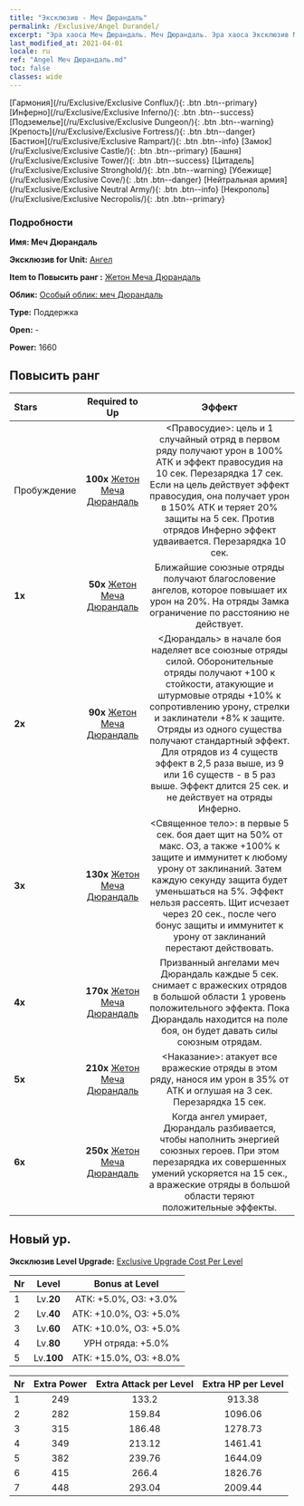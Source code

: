 ```yaml
---
title: "Эксклюзив - Меч Дюрандаль"
permalink: /Exclusive/Angel Durandel/
excerpt: "Эра хаоса Меч Дюрандаль. Меч Дюрандаль. Эра хаоса Эксклюзив Меч Дюрандаль. Ангел Эксклюзив."
last_modified_at: 2021-04-01
locale: ru
ref: "Angel Меч Дюрандаль.md"
toc: false
classes: wide
---
```

 [Гармония](/ru/Exclusive/Exclusive Conflux/){: .btn .btn--primary} [Инферно](/ru/Exclusive/Exclusive Inferno/){: .btn .btn--success} [Подземелье](/ru/Exclusive/Exclusive Dungeon/){: .btn .btn--warning} [Крепость](/ru/Exclusive/Exclusive Fortress/){: .btn .btn--danger} [Бастион](/ru/Exclusive/Exclusive Rampart/){: .btn .btn--info} [Замок](/ru/Exclusive/Exclusive Castle/){: .btn .btn--primary} [Башня](/ru/Exclusive/Exclusive Tower/){: .btn .btn--success} [Цитадель](/ru/Exclusive/Exclusive Stronghold/){: .btn .btn--warning} [Убежище](/ru/Exclusive/Exclusive Cove/){: .btn .btn--danger} [Нейтральная армия](/ru/Exclusive/Exclusive Neutral Army/){: .btn .btn--info} [Некрополь](/ru/Exclusive/Exclusive Necropolis/){: .btn .btn--primary} 

### Подробности
 **Имя: Меч Дюрандаль** 

 **Эксклюзив for Unit:** [Ангел](/ru/units/Angel/) 

 **Item to Повысить ранг :** [Жетон Меча Дюрандаль](/ru/Items/con_973/)

 **Облик:** [Особый облик: меч Дюрандаль](/ru/Items/con_641/)

 **Type:** Поддержка

 **Open:** -

 **Power:** 1660

## Повысить ранг 

  |     Stars    |  Required to Up | Эффект |
  |:-------------|:---------------:|:---------------:|
  |  Пробуждение  | **100x** [Жетон Меча Дюрандаль](/ru/Items/con_973/) | <Правосудие>: цель и 1 случайный отряд в первом ряду получают урон в 100% АТК и эффект правосудия на 10 сек. Перезарядка 17 сек. Если на цель действует эффект правосудия, она получает урон в 150% АТК и теряет 20% защиты на 5 сек. Против отрядов Инферно эффект удваивается. Перезарядка 10 сек. |
  | **1x** <i class="fas fa-star"/> | **50x** [Жетон Меча Дюрандаль](/ru/Items/con_973/) | Ближайшие союзные отряды получают благословение ангелов, которое повышает их урон на 20%. На отряды Замка ограничение по расстоянию не действует. |
  | **2x** <i class="fas fa-star"/> | **90x** [Жетон Меча Дюрандаль](/ru/Items/con_973/) | <Дюрандаль> в начале боя наделяет все союзные отряды силой. Оборонительные отряды получают +100 к стойкости, атакующие и штурмовые отряды +10% к сопротивлению урону, стрелки и заклинатели +8% к защите. Отряды из одного существа получают стандартный эффект. Для отрядов из 4 существ эффект в 2,5 раза выше, из 9 или 16 существ - в 5 раз выше. Эффект длится 25 сек. и не действует на отряды Инферно. |
  | **3x** <i class="fas fa-star"/> | **130x** [Жетон Меча Дюрандаль](/ru/Items/con_973/) | <Священное тело>: в первые 5 сек. боя дает щит на 50% от макс. ОЗ, а также +100% к защите и иммунитет к любому урону от заклинаний. Затем каждую секунду защита будет уменьшаться на 5%. Эффект нельзя рассеять. Щит исчезает через 20 сек., после чего бонус защиты и иммунитет к урону от заклинаний перестают действовать. |
  | **4x** <i class="fas fa-star"/> | **170x** [Жетон Меча Дюрандаль](/ru/Items/con_973/) | Призванный ангелами меч Дюрандаль каждые 5 сек. снимает с вражеских отрядов в большой области 1 уровень положительного эффекта. Пока Дюрандаль находится на поле боя, он будет давать силы союзным отрядам. |
  | **5x** <i class="fas fa-star"/> | **210x** [Жетон Меча Дюрандаль](/ru/Items/con_973/) | <Наказание>: атакует все вражеские отряды в этом ряду, нанося им урон в 35% от АТК и оглушая на 3 сек. Перезарядка 15 сек. |
  | **6x** <i class="fas fa-star"/> | **250x** [Жетон Меча Дюрандаль](/ru/Items/con_973/) | Когда ангел умирает, Дюрандаль разбивается, чтобы наполнить энергией союзных героев. При этом перезарядка их совершенных умений ускоряется на 15 сек., а вражеские отряды в большой области теряют положительные эффекты. |


## Новый ур.
 **Эксклюзив Level Upgrade:** [Exclusive Upgrade Cost Per Level](/Exclusive/ExclusiveUpgradeCostPerLevel/)

  |  Nr  |   Level  | Bonus at Level |
  |:-----|:--------:|:--------------:|
  | 1 | Lv.**20** | АТК: +5.0%, ОЗ: +3.0% |
  | 2 | Lv.**40** | АТК: +10.0%, ОЗ: +5.0% |
  | 3 | Lv.**60** | АТК: +10.0%, ОЗ: +5.0% |
  | 4 | Lv.**80** | УРН отряда: +5.0% |
  | 5 | Lv.**100** | АТК: +15.0%, ОЗ: +8.0% |


  |  Nr  |  Extra Power | Extra Attack per Level | Extra HP per Level |
  |:-----|:--------:|:--------:|:--------:|
  | 1 | 249 | 133.2 | 913.38 |
  | 2 | 282 | 159.84 | 1096.06 |
  | 3 | 315 | 186.48 | 1278.73 |
  | 4 | 349 | 213.12 | 1461.41 |
  | 5 | 382 | 239.76 | 1644.09 |
  | 6 | 415 | 266.4 | 1826.76 |
  | 7 | 448 | 293.04 | 2009.44 |


